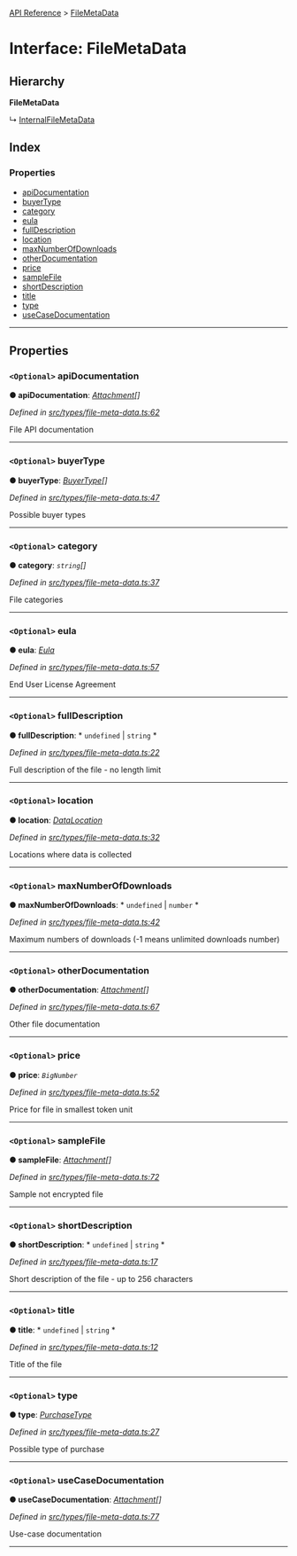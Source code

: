 [API Reference](../README.md) > [FileMetaData](../interfaces/filemetadata.md)

# Interface: FileMetaData

## Hierarchy

**FileMetaData**

↳  [InternalFileMetaData](internalfilemetadata.md)

## Index

### Properties

* [apiDocumentation](filemetadata.md#apidocumentation)
* [buyerType](filemetadata.md#buyertype)
* [category](filemetadata.md#category)
* [eula](filemetadata.md#eula)
* [fullDescription](filemetadata.md#fulldescription)
* [location](filemetadata.md#location)
* [maxNumberOfDownloads](filemetadata.md#maxnumberofdownloads)
* [otherDocumentation](filemetadata.md#otherdocumentation)
* [price](filemetadata.md#price)
* [sampleFile](filemetadata.md#samplefile)
* [shortDescription](filemetadata.md#shortdescription)
* [title](filemetadata.md#title)
* [type](filemetadata.md#type)
* [useCaseDocumentation](filemetadata.md#usecasedocumentation)

---

## Properties

<a id="apidocumentation"></a>

### `<Optional>` apiDocumentation

**● apiDocumentation**: *[Attachment](attachment.md)[]*

*Defined in [src/types/file-meta-data.ts:62](https://github.com/repux/repux-lib/blob/09025a1/src/types/file-meta-data.ts#L62)*

File API documentation

___
<a id="buyertype"></a>

### `<Optional>` buyerType

**● buyerType**: *[BuyerType](../enums/buyertype.md)[]*

*Defined in [src/types/file-meta-data.ts:47](https://github.com/repux/repux-lib/blob/09025a1/src/types/file-meta-data.ts#L47)*

Possible buyer types

___
<a id="category"></a>

### `<Optional>` category

**● category**: *`string`[]*

*Defined in [src/types/file-meta-data.ts:37](https://github.com/repux/repux-lib/blob/09025a1/src/types/file-meta-data.ts#L37)*

File categories

___
<a id="eula"></a>

### `<Optional>` eula

**● eula**: *[Eula](eula.md)*

*Defined in [src/types/file-meta-data.ts:57](https://github.com/repux/repux-lib/blob/09025a1/src/types/file-meta-data.ts#L57)*

End User License Agreement

___
<a id="fulldescription"></a>

### `<Optional>` fullDescription

**● fullDescription**: * `undefined` &#124; `string`
*

*Defined in [src/types/file-meta-data.ts:22](https://github.com/repux/repux-lib/blob/09025a1/src/types/file-meta-data.ts#L22)*

Full description of the file - no length limit

___
<a id="location"></a>

### `<Optional>` location

**● location**: *[DataLocation](datalocation.md)*

*Defined in [src/types/file-meta-data.ts:32](https://github.com/repux/repux-lib/blob/09025a1/src/types/file-meta-data.ts#L32)*

Locations where data is collected

___
<a id="maxnumberofdownloads"></a>

### `<Optional>` maxNumberOfDownloads

**● maxNumberOfDownloads**: * `undefined` &#124; `number`
*

*Defined in [src/types/file-meta-data.ts:42](https://github.com/repux/repux-lib/blob/09025a1/src/types/file-meta-data.ts#L42)*

Maximum numbers of downloads (-1 means unlimited downloads number)

___
<a id="otherdocumentation"></a>

### `<Optional>` otherDocumentation

**● otherDocumentation**: *[Attachment](attachment.md)[]*

*Defined in [src/types/file-meta-data.ts:67](https://github.com/repux/repux-lib/blob/09025a1/src/types/file-meta-data.ts#L67)*

Other file documentation

___
<a id="price"></a>

### `<Optional>` price

**● price**: *`BigNumber`*

*Defined in [src/types/file-meta-data.ts:52](https://github.com/repux/repux-lib/blob/09025a1/src/types/file-meta-data.ts#L52)*

Price for file in smallest token unit

___
<a id="samplefile"></a>

### `<Optional>` sampleFile

**● sampleFile**: *[Attachment](attachment.md)[]*

*Defined in [src/types/file-meta-data.ts:72](https://github.com/repux/repux-lib/blob/09025a1/src/types/file-meta-data.ts#L72)*

Sample not encrypted file

___
<a id="shortdescription"></a>

### `<Optional>` shortDescription

**● shortDescription**: * `undefined` &#124; `string`
*

*Defined in [src/types/file-meta-data.ts:17](https://github.com/repux/repux-lib/blob/09025a1/src/types/file-meta-data.ts#L17)*

Short description of the file - up to 256 characters

___
<a id="title"></a>

### `<Optional>` title

**● title**: * `undefined` &#124; `string`
*

*Defined in [src/types/file-meta-data.ts:12](https://github.com/repux/repux-lib/blob/09025a1/src/types/file-meta-data.ts#L12)*

Title of the file

___
<a id="type"></a>

### `<Optional>` type

**● type**: *[PurchaseType](../enums/purchasetype.md)*

*Defined in [src/types/file-meta-data.ts:27](https://github.com/repux/repux-lib/blob/09025a1/src/types/file-meta-data.ts#L27)*

Possible type of purchase

___
<a id="usecasedocumentation"></a>

### `<Optional>` useCaseDocumentation

**● useCaseDocumentation**: *[Attachment](attachment.md)[]*

*Defined in [src/types/file-meta-data.ts:77](https://github.com/repux/repux-lib/blob/09025a1/src/types/file-meta-data.ts#L77)*

Use-case documentation

___


